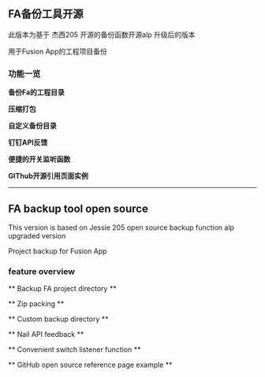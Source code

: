 ## FA备份工具开源

此版本为基于 杰西205 开源的备份函数开源alp 升级后的版本

用于Fusion App的工程项目备份


### 功能一览

**备份Fa的工程目录**

**压缩打包**

**自定义备份目录**

**钉钉API反馈**

**便捷的开关监听函数**

**GIThub开源引用页面实例**




****


## FA backup tool open source

This version is based on Jessie 205 open source backup function alp upgraded version

Project backup for Fusion App


### feature overview

** Backup FA project directory **

** Zip packing **

** Custom backup directory **

** Nail API feedback **

** Convenient switch listener function **

** GitHub open source reference page example **
